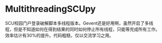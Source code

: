 # MultithreadingSCUpy
SCU校园门户登录破解脚本多线程版本。Gevent还是好用啊，虽然开启了多线程，但是不知道如何在得到结果的同时如何停止所有线程，只能等完成所有工作。
效率估计有30%的提升。代码粗糙，仅以交流学习之用。
